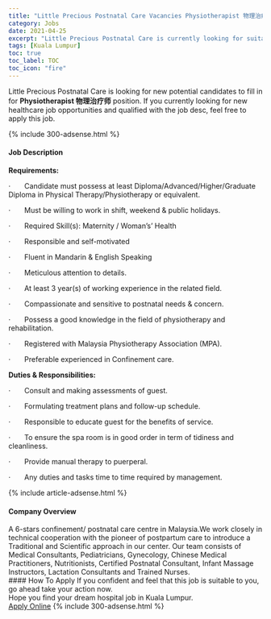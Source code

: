 ```yaml
---
title: "Little Precious Postnatal Care Vacancies Physiotherapist 物理治疗师" 
category: Jobs 
date: 2021-04-25 
excerpt: "Little Precious Postnatal Care is currently looking for suitable person to fill in the Physiotherapist 物理治疗师 which positioned at Kuala Lumpur" 
tags: [Kuala Lumpur] 
toc: true 
toc_label: TOC 
toc_icon: "fire" 
--- 
```


<p>Little Precious Postnatal Care is looking for new potential candidates to fill in for <b>Physiotherapist 物理治疗师</b> position. If you currently looking for new healthcare job opportunities and qualified with the job desc, feel free to apply this job.
</p>{% include 300-adsense.html %} 
<div><div><h4>Job Description</h4></div><div><div><span><div><p><strong>Requirements:</strong></p><p>&#183;&#160;&#160;&#160;&#160;&#160;&#160;&#160;Candidate must possess<span> at least Diploma/Advanced/Higher/Graduate Diploma in Physical Therapy/Physiotherapy or equivalent.</span></p><p>&#183;&#160;&#160;&#160;&#160;&#160;&#160;&#160;Must be willing to work in shift, weekend &amp; public holidays.</p><p>&#183;&#160;&#160;&#160;&#160;&#160;&#160;&#160;Required Skill(s): Maternity / Woman&#8217;s&#8217; Health</p><p>&#183;&#160;&#160;&#160;&#160;&#160;&#160;&#160;<span>Responsible and self-motivated</span></p><p>&#183;&#160;&#160;&#160;&#160;&#160;&#160;&#160;Fluent in Mandarin &amp; English Speaking</p><p>&#183;&#160;&#160;&#160;&#160;&#160;&#160;&#160;Meticulous attention to details.</p><p>&#183;&#160;&#160;&#160;&#160;&#160;&#160;&#160;At least 3 year(s) of working experience in the related field.</p><p>&#183;&#160;&#160;&#160;&#160;&#160;&#160;&#160;Compassionate and sensitive to postnatal needs &amp; concern.</p><p>&#183;&#160;&#160;&#160;&#160;&#160;&#160;&#160;Possess a good knowledge in the field of physiotherapy and rehabilitation.</p><p>&#183;&#160;&#160;&#160;&#160;&#160;&#160;&#160;Registered with Malaysia Physiotherapy Association (MPA).</p><p>&#183;&#160;&#160;&#160;&#160;&#160;&#160;&#160;Preferable experienced in Confinement care.</p><p><strong>Duties &amp; Responsibilities:</strong></p><p><span>&#183;&#160;&#160;&#160;&#160;&#160;&#160;&#160;Consult and making assessments of guest.</span></p><p><span>&#183;&#160;&#160;&#160;&#160;&#160;&#160;&#160;Formulating treatment plans and follow-up schedule.</span></p><p><span>&#183;&#160;&#160;&#160;&#160;&#160;&#160;&#160;Responsible to educate guest for the benefits of service.</span></p><p><span>&#183;&#160;&#160;&#160;&#160;&#160;&#160;&#160;To ensure the spa room is in good order in term of tidiness and cleanliness.</span></p><p><span>&#183;&#160;&#160;&#160;&#160;&#160;&#160;&#160;Provide manual therapy to puerperal.</span></p><p><span>&#183;&#160;&#160;&#160;&#160;&#160;&#160;&#160;Any duties and tasks time to time required by management.</span></p></div></span></div></div></div> 
{% include article-adsense.html %} 
<div><div><h4>Company Overview</h4></div><div><div><span><div><div>A 6-stars confinement/ postnatal care centre in Malaysia.We work closely in technical cooperation with the pioneer of postpartum care to introduce a Traditional and Scientific approach in our center. Our team consists of Medical Consultants, Pediatricians, Gynecology, Chinese Medical Practitioners, Nutritionists, Certified Postnatal Consultant, Infant Massage Instructors, Lactation Consultants and Trained Nurses.</div></div></span></div></div></div> 
#### How To Apply 
If you confident and feel that this job is suitable to you, go ahead take your action now. <br/> 
Hope you find your dream hospital job in Kuala Lumpur. <br/> 
<a href="https://www.jobstreet.com.my/en/job/physiotherapist-物理治疗师-4547555?jobId=jobstreet-my-job-4547555" class="btn btn--warning" target="_blank" rel="nofollow noopenner">Apply Online</a> 
{% include 300-adsense.html %} 